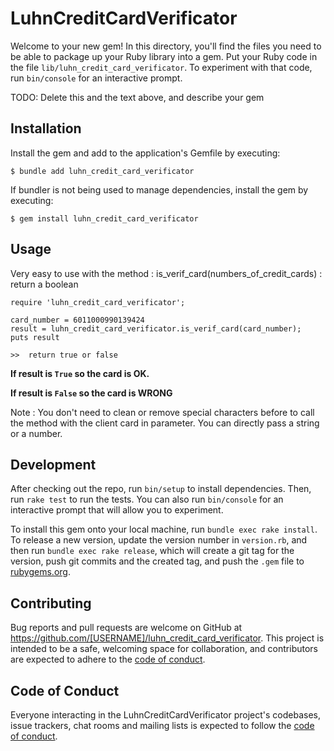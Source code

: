 # LuhnCreditCardVerificator

Welcome to your new gem! In this directory, you'll find the files you need to be able to package up your Ruby library into a gem. Put your Ruby code in the file `lib/luhn_credit_card_verificator`. To experiment with that code, run `bin/console` for an interactive prompt.

TODO: Delete this and the text above, and describe your gem

## Installation

Install the gem and add to the application's Gemfile by executing:

    $ bundle add luhn_credit_card_verificator

If bundler is not being used to manage dependencies, install the gem by executing:

    $ gem install luhn_credit_card_verificator

## Usage
Very easy to use with the method : is_verif_card(numbers_of_credit_cards) : return a boolean

```
require 'luhn_credit_card_verificator';

card_number = 6011000990139424
result = luhn_credit_card_verificator.is_verif_card(card_number);
puts result

>>  return true or false
```

__If result is `True` so the card is OK.__

__If result is `False` so the card is WRONG__

Note :
You don't need to clean or remove special characters before to call the method with the client card in parameter.
You can directly pass a string or a number.


## Development

After checking out the repo, run `bin/setup` to install dependencies. Then, run `rake test` to run the tests. You can also run `bin/console` for an interactive prompt that will allow you to experiment.

To install this gem onto your local machine, run `bundle exec rake install`. To release a new version, update the version number in `version.rb`, and then run `bundle exec rake release`, which will create a git tag for the version, push git commits and the created tag, and push the `.gem` file to [rubygems.org](https://rubygems.org).

## Contributing

Bug reports and pull requests are welcome on GitHub at https://github.com/[USERNAME]/luhn_credit_card_verificator. This project is intended to be a safe, welcoming space for collaboration, and contributors are expected to adhere to the [code of conduct](https://github.com/[USERNAME]/luhn_credit_card_verificator/blob/master/CODE_OF_CONDUCT.md).

## Code of Conduct

Everyone interacting in the LuhnCreditCardVerificator project's codebases, issue trackers, chat rooms and mailing lists is expected to follow the [code of conduct](https://github.com/[USERNAME]/luhn_credit_card_verificator/blob/master/CODE_OF_CONDUCT.md).
